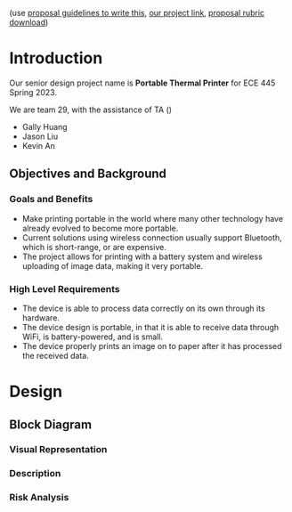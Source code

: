 (use [proposal guidelines to write this](https://courses.grainger.illinois.edu/ece445/lectures/Video/ProjectProposalSlides.pdf), [our project link](https://courses.engr.illinois.edu/ece445/pace/my-project.asp), [proposal rubric download](https://docs.google.com/document/d/131oiTYIWipWVZ5uxYgSXWuzB4SeM41vfHetalnSdHdE/export?format=pdf))
# Introduction

Our senior design project name is **Portable Thermal Printer** for ECE 445 Spring 2023.

We are team 29, with the assistance of TA (<!-- UNKNOWN NAME???? -->)
- Gally Huang
- Jason Liu
- Kevin An


## Objectives and Background

### Goals and Benefits
- Make printing portable in the world where many other technology have already evolved to become more portable. <!-- Goals -->
- Current solutions using wireless connection usually support Bluetooth, which is short-range, or are expensive. <!-- Features -->
- The project allows for printing with a battery system and wireless uploading of image data, making it very portable. <!-- Functions / Benefits -->

### High Level Requirements <!-- 2/3 sentences: max of 3 sentences -->

- The device is able to process data correctly on its own through its hardware.
- The device design is portable, in that it is able to receive data through WiFi, is battery-powered, and is small.
- The device properly prints an image on to paper after it has processed the received data.


# Design

## Block Diagram

### Visual Representation

### Description

### Risk Analysis
